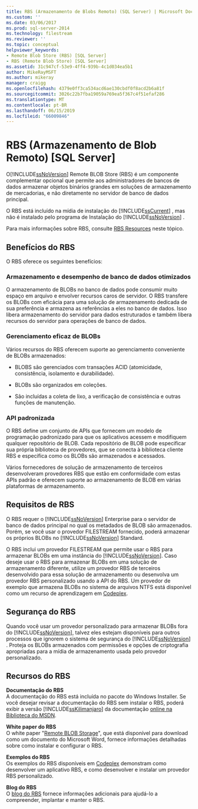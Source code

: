 ```yaml
---
title: RBS (Armazenamento de Blobs Remoto) (SQL Server) | Microsoft Docs
ms.custom: ''
ms.date: 03/06/2017
ms.prod: sql-server-2014
ms.technology: filestream
ms.reviewer: ''
ms.topic: conceptual
helpviewer_keywords:
- Remote Blob Store (RBS) [SQL Server]
- RBS (Remote Blob Store) [SQL Server]
ms.assetid: 31c947cf-53e9-4ff4-939b-4c1d034ea5b1
author: MikeRayMSFT
ms.author: mikeray
manager: craigg
ms.openlocfilehash: 4379e0ff3ca534acd6ae130cbdf0f8acd2b6a81f
ms.sourcegitcommit: 3026c22b7fba19059a769ea5f367c4f51efaf286
ms.translationtype: MT
ms.contentlocale: pt-BR
ms.lasthandoff: 06/15/2019
ms.locfileid: "66009846"
---
```

# <a name="remote-blob-store-rbs-sql-server"></a>RBS (Armazenamento de Blob Remoto) [SQL Server]
  O[!INCLUDE[ssNoVersion](../../includes/ssnoversion-md.md)] Remote BLOB Store (RBS) é um componente complementar opcional que permite aos administradores de bancos de dados armazenar objetos binários grandes em soluções de armazenamento de mercadorias, e não diretamente no servidor de banco de dados principal.  
  
 O RBS está incluído na mídia de instalação do [!INCLUDE[ssCurrent](../../includes/sscurrent-md.md)] , mas não é instalado pelo programa de Instalação do [!INCLUDE[ssNoVersion](../../includes/ssnoversion-md.md)] .  
  
 Para mais informações sobre RBS, consulte [RBS Resources](#rbsresources) neste tópico.  
  
## <a name="benefits-of-rbs"></a>Benefícios do RBS  
 O RBS oferece os seguintes benefícios:  
  
### <a name="optimized-database-storage-and-performance"></a>Armazenamento e desempenho de banco de dados otimizados  
 O armazenamento de BLOBs no banco de dados pode consumir muito espaço em arquivo e envolver recursos caros de servidor. O RBS transfere os BLOBs com eficácia para uma solução de armazenamento dedicada de sua preferência e armazena as referências a eles no banco de dados. Isso libera armazenamento do servidor para dados estruturados e também libera recursos do servidor para operações de banco de dados.  
  
### <a name="efficient-management-of-blobs"></a>Gerenciamento eficaz de BLOBs  
 Vários recursos do RBS oferecem suporte ao gerenciamento conveniente de BLOBs armazenados:  
  
-   BLOBS são gerenciados com transações ACID (atomicidade, consistência, isolamento e durabilidade).  
  
-   BLOBs são organizados em coleções.  
  
-   São incluídas a coleta de lixo, a verificação de consistência e outras funções de manutenção.  
  
### <a name="standardized-api"></a>API padronizada  
 O RBS define um conjunto de APIs que fornecem um modelo de programação padronizado para que os aplicativos acessem e modifiquem qualquer repositório de BLOB. Cada repositório de BLOB pode especificar sua própria biblioteca de provedores, que se conecta à biblioteca cliente RBS e especifica como os BLOBs são armazenados e acessados.  
  
 Vários fornecedores de solução de armazenamento de terceiros desenvolveram provedores RBS que estão em conformidade com estas APIs padrão e oferecem suporte ao armazenamento de BLOB em várias plataformas de armazenamento.  
  
## <a name="rbs-requirements"></a>Requisitos de RBS  
 O RBS requer o [!INCLUDE[ssNoVersion](../../includes/ssnoversion-md.md)] Enterprise para o servidor de banco de dados principal no qual os metadados de BLOB são armazenados. Porém, se você usar o provedor FILESTREAM fornecido, poderá armazenar os próprios BLOBs no [!INCLUDE[ssNoVersion](../../includes/ssnoversion-md.md)] Standard.  
  
 O RBS inclui um provedor FILESTREAM que permite usar o RBS para armazenar BLOBs em uma instância do [!INCLUDE[ssNoVersion](../../includes/ssnoversion-md.md)]. Caso deseje usar o RBS para armazenar BLOBs em uma solução de armazenamento diferente, utilize um provedor RBS de terceiros desenvolvido para essa solução de armazenamento ou desenvolva um provedor RBS personalizado usando a API do RBS. Um provedor de exemplo que armazena BLOBs no sistema de arquivos NTFS está disponível como um recurso de aprendizagem em [Codeplex](https://go.microsoft.com/fwlink/?LinkId=210190).  
  
## <a name="rbs-security"></a>Segurança do RBS  
 Quando você usar um provedor personalizado para armazenar BLOBs fora do [!INCLUDE[ssNoVersion](../../includes/ssnoversion-md.md)], talvez eles estejam disponíveis para outros processos que ignorem o sistema de segurança do [!INCLUDE[ssNoVersion](../../includes/ssnoversion-md.md)] . Proteja os BLOBs armazenados com permissões e opções de criptografia apropriadas para a mídia de armazenamento usada pelo provedor personalizado.  
  
##  <a name="rbsresources"></a> Recursos do RBS  
 **Documentação do RBS**  
 A documentação do RBS está incluída no pacote do Windows Installer. Se você desejar revisar a documentação do RBS sem instalar o RBS, poderá exibir a versão [!INCLUDE[ssKilimanjaro](../../includes/sskilimanjaro-md.md)] da documentação [online na Biblioteca do MSDN](https://go.microsoft.com/fwlink/?LinkId=210192).  
  
 **White paper do RBS**  
 O white paper "[Remote BLOB Storage](https://go.microsoft.com/fwlink/?LinkId=210422)", que está disponível para download como um documento do Microsoft Word, fornece informações detalhadas sobre como instalar e configurar o RBS.  
  
 **Exemplos do RBS**  
 Os exemplos do RBS disponíveis em [Codeplex](https://go.microsoft.com/fwlink/?LinkId=210190) demonstram como desenvolver um aplicativo RBS, e como desenvolver e instalar um provedor RBS personalizado.  
  
 **Blog do RBS**  
 O [blog do RBS](https://go.microsoft.com/fwlink/?LinkId=210315) fornece informações adicionais para ajudá-lo a compreender, implantar e manter o RBS.  
  
  
